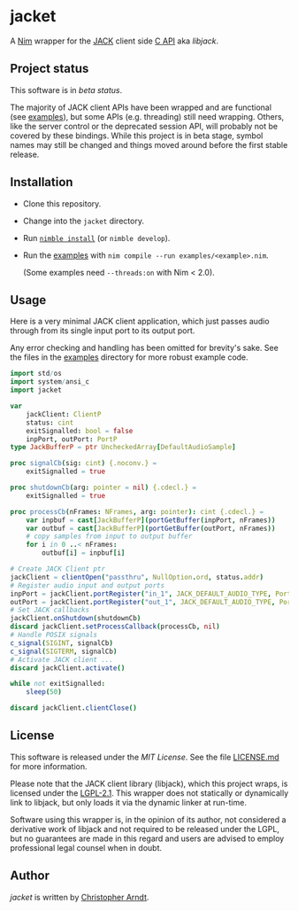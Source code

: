 # jacket

A [Nim] wrapper for the [JACK] client side [C API] aka *libjack*.


## Project status

This software is in *beta status*.

The majority of JACK client APIs have been wrapped and are functional (see
[examples]), but some APIs (e.g. threading) still need wrapping. Others, like
the server control or the deprecated session API, will probably not be covered
by these bindings. While this project is in beta stage, symbol names may still
be changed and things moved around before the first stable release.


## Installation

* Clone this repository.
* Change into the `jacket` directory.
* Run [`nimble install`] (or `nimble develop`).
* Run the [examples] with `nim compile --run examples/<example>.nim`.

   (Some examples need `--threads:on` with Nim < 2.0).


## Usage

Here is a very minimal JACK client application, which just passes audio through
from its single input port to its output port.

Any error checking and handling has been omitted for brevity's sake. See the
files in the [examples] directory for more robust example code.

```nim
import std/os
import system/ansi_c
import jacket

var
    jackClient: ClientP
    status: cint
    exitSignalled: bool = false
    inpPort, outPort: PortP
type JackBufferP = ptr UncheckedArray[DefaultAudioSample]

proc signalCb(sig: cint) {.noconv.} =
    exitSignalled = true

proc shutdownCb(arg: pointer = nil) {.cdecl.} =
    exitSignalled = true

proc processCb(nFrames: NFrames, arg: pointer): cint {.cdecl.} =
    var inpbuf = cast[JackBufferP](portGetBuffer(inpPort, nFrames))
    var outbuf = cast[JackBufferP](portGetBuffer(outPort, nFrames))
    # copy samples from input to output buffer
    for i in 0 ..< nFrames:
        outbuf[i] = inpbuf[i]

# Create JACK Client ptr
jackClient = clientOpen("passthru", NullOption.ord, status.addr)
# Register audio input and output ports
inpPort = jackClient.portRegister("in_1", JACK_DEFAULT_AUDIO_TYPE, PortIsInput.ord, 0)
outPort = jackClient.portRegister("out_1", JACK_DEFAULT_AUDIO_TYPE, PortIsOutput.ord, 0)
# Set JACK callbacks
jackClient.onShutdown(shutdownCb)
discard jackClient.setProcessCallback(processCb, nil)
# Handle POSIX signals
c_signal(SIGINT, signalCb)
c_signal(SIGTERM, signalCb)
# Activate JACK client ...
discard jackClient.activate()

while not exitSignalled:
    sleep(50)

discard jackClient.clientClose()
```


## License

This software is released under the *MIT License*. See the file
[LICENSE.md](./LICENSE.md) for more information.

Please note that the JACK client library (libjack), which this project wraps,
is licensed under the [LGPL-2.1]. This wrapper does not statically or
dynamically link to libjack, but only loads it via the dynamic linker at
run-time.

Software using this wrapper is, in the opinion of its author, not considered a
derivative work of libjack and not required to be released under the LGPL, but
no guarantees are made in this regard and users are advised to employ
professional legal counsel when in doubt.


## Author

*jacket* is written by [Christopher Arndt].


[C API]: https://jackaudio.org/api/
[Christopher Arndt]: mailto:info@chrisarndt.de
[examples]: ./examples
[JACK]: https://jackaudio.org/
[LGPL-2.1]: https://spdx.org/licenses/LGPL-2.1-or-later.html
[`nimble install`]: https://github.com/nim-lang/nimble#nimble-usage
[Nim]: https://nim-lang.org/
